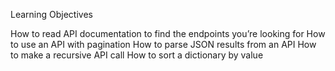 Learning Objectives

How to read API documentation to find the endpoints you’re looking for
How to use an API with pagination
How to parse JSON results from an API
How to make a recursive API call
How to sort a dictionary by value
